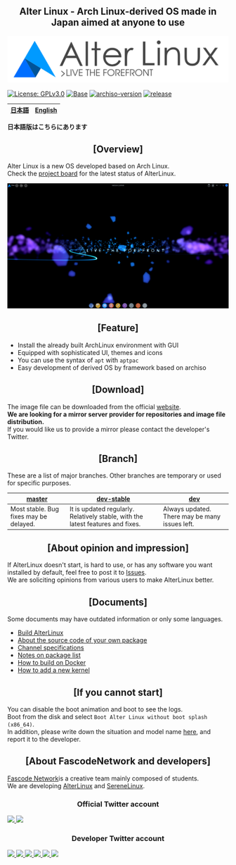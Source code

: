 
<h2 align="center">Alter Linux - Arch Linux-derived OS made in Japan aimed at anyone to use</h2>

<img src="../images/logo/color-black-catchcopy/AlterV6-LogowithCopy-Colored-DarkText-256px.png" alt="AlterLinux logo">

<a href="../LICENSE"><img src="https://img.shields.io/badge/LICENSE-GPL--3.0-blue?style=for-the-badge&logo=gnu" alt="License: GPLv3.0"></a>
<a href="https://www.archlinux.org/"><img src="https://img.shields.io/badge/BASE-ArchLinux-blue?style=for-the-badge&logo=arch-linux" alt="Base"></a>
<a href="https://git.archlinux.org/archiso.git/tag/?h=v43"><img src="https://img.shields.io/badge/archiso--version-43--1-blue?style=for-the-badge&logo=appveyor" alt="archiso-version"></a>
<a href="https://github.com/FascodeNet/alterlinux/releases"><img src="https://img.shields.io/github/v/release/FascodeNet/alterlinux?color=blue&include_prereleases&style=for-the-badge" alt="release"></a>

<table>
	<thead>
		<tr>
			<th style="text-align:center">
				<a href="README_jp.md">日本語</a>
			</th>
			<th style="text-align:center">
				<a href="README.md">English</a>
			</th>
		</tr>
	</thead>
</table>

<b>日本語版はこちらにあります</b>

<h2 align="center">[Overview]</h2>

Alter Linux is a new OS developed based on Arch Linux.<br>
Check the <a href="https://github.com/orgs/FascodeNet/projects/2">project board</a> for the latest status of AlterLinux.<br>

<img src="../images/screenshot/desktop.png" alt="screenshot">


<h2 align="center">[Feature]</h2>
<ul>
	<li>Install the already built ArchLinux environment with GUI</li>
	<li>Equipped with sophisticated UI, themes and icons</li>
	<li>You can use the syntax of <code>apt</code> with <code>aptpac</code></li>
	<li>Easy development of derived OS by framework based on archiso</li>
</ul>

<h2 align="center">[Download]</h2>
The image file can be downloaded from the official <a href="https://fascode.net/projects/linux/alter/#downloads">website</a>.
<br>
<b>We are looking for a mirror server provider for repositories and image file distribution.</b>
<br>
If you would like us to provide a mirror please contact the developer's Twitter.


<h2 align="center">[Branch]</h2>
These are a list of major branches. Other branches are temporary or used for specific purposes.

<table>
	<thead>
		<tr>
			<th>
				<a href="https://github.com/SereneTeam/alterlinux/tree/master">master</a>
			</th>
			<th>
				<a href="https://github.com/SereneTeam/alterlinux/tree/dev-stable">dev-stable</a>
			</th>
			<th>
				<a href="https://github.com/SereneTeam/alterlinux/tree/dev">dev</a>
			</th>
		</tr>
	</thead>
	<tbody>
		<tr>
			<td>
				Most stable. Bug fixes may be delayed.
			</td>
			<td>
			    It is updated regularly. Relatively stable, with the latest features and fixes.	
			</td>
			<td>
				Always updated. There may be many issues left.
			</td>
		</tr>
	</tbody>
</table>


<h2 align="center">[About opinion and impression]</h2>
If AlterLinux doesn't start, is hard to use, or has any software you want installed by default, feel free to post it to <a href="https://github.com/SereneTeam/alterlinux/issues">Issues</a>.<br>
We are soliciting opinions from various users to make AlterLinux better.

<h2 align="center">[Documents]</h2>
Some documents may have outdated information or only some languages.<br>
<ul>
	<li><a href="en/BUILD.md">Build AlterLinux</a></li>
	<li><a href="en/SOFTWARE.md">About the source code of your own package</a></li>
	<li><a href="jp/CHANNEL.md">Channel specifications</a></li>
	<li><a href="en/PACKAGE.md">Notes on package list</a></li>
	<li><a href="en/DOCKER.md">How to build on Docker</a></li>
	<li><a href="jp/KERNEL.md">How to add a new kernel</a></li>
</ul>


<h2 align="center">[If you cannot start]</h2>
You can disable the boot animation and boot to see the logs.<br>
Boot from the disk and select <code>Boot Alter Linux without boot splash (x86_64)</code>.<br>
In addition, please write down the situation and model name <a href="https://github.com/FascodeNet/alterlinux/issues">here</a>, and report it to the developer.


<h2 align="center">[About FascodeNetwork and developers]</h2>
<a href="https://fascode.net/">Fascode Network</a>is a creative team mainly composed of students.<br>
We are developing <a href="https://fascode.net/projects/linux/alter/">AlterLinux</a> and <a href="https://fascode.net/projects/linux/serene/">SereneLinux</a>.

<h3 align="center">Official Twitter account</h3>
<a href="https://twitter.com/FascodeNetwork">
	<img src="https://pbs.twimg.com/profile_images/1245716817831530497/JEkKX1XN_400x400.jpg" width="100px">
</a>
<a href="https://twitter.com/Fascode_JP">
	<img src="https://pbs.twimg.com/profile_images/1245682659231068160/Nn5tPUvB_400x400.jpg" width="100px">
</a>

<h3 align="center">Developer Twitter account</h3>
<a href="https://twitter.com/Hayao0819">
	<img src="https://avatars1.githubusercontent.com/u/32128205" width="100px">
</a>
<a href="https://twitter.com/Pixel_3a">
	<img src="https://avatars0.githubusercontent.com/u/48173871" width="100px">
</a>
<a href="https://twitter.com/YangDevJP">
	<img src="https://avatars0.githubusercontent.com/u/47053316" width="100px">
</a>
<a href="https://twitter.com/yamad_linuxer">
	<img src="https://avatars1.githubusercontent.com/u/45691925" width="100px">
</a>
<a href="https://twitter.com/tukutuN_27">
	<img src="https://0e0.pw/5yuH" width="100px">
</a>
<a href="https://twitter.com/naoko1010hh">
	<img src="https://avatars1.githubusercontent.com/u/50263013" width="100px">
</a>
